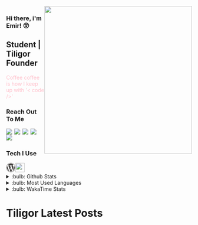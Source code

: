 <img src="https://media.giphy.com/media/stibZWunTHpRjepFNq/giphy.gif" align="right" width="400" height="400">

### Hi there, i'm Emir! :astonished:

## Student | Tiligor Founder

<font color="pink"> Coffee coffee is how I keep up with '< code />' </font>

### Reach Out To Me

[<img width="22" src="https://unpkg.com/simple-icons@v7/icons/facebook.svg" align="left" />][Facebook]
[<img width="22" src="https://unpkg.com/simple-icons@v7/icons/twitter.svg" align="left" />][Twitter]
[<img width="22" src="https://unpkg.com/simple-icons@v7/icons/instagram.svg" align="left" />][Instagram]
[<img width="22" src="https://unpkg.com/simple-icons@v7/icons/github.svg" align="left" />][Github]
[<img width="22" src="https://unpkg.com/simple-icons@v7/icons/torbrowser.svg" align="left" />][Tiligor]

<br />
<br />

### Tech I Use
<img align="left" src="https://raw.githubusercontent.com/github/explore/80688e429a7d4ef2fca1e82350fe8e3517d3494d/topics/wordpress/wordpress.png" width="25" height="25">
<img align="left "src="https://avatars.githubusercontent.com/u/5549034?s=200&v=4" width="25" height="25">


<ber />

<details>
<summary>:bulb: Github Stats</summary>
<img src="https://github-readme-stats.vercel.app/api?username=takomlii&theme=codeSTACKr">
</details>

<details>
<summary>:bulb: Most Used Languages</summary>
<img src="https://github-readme-stats.vercel.app/api/top-langs/?username=takomlii&layout=compact&theme=codeSTACKr">
</details>

<details>
<summary>:bulb: WakaTime Stats</summary>
<img src="https://github-readme-stats.vercel.app/api/wakatime?username=takomlii&layout=compact&theme=codeSTACKr">
</details>



# Tiligor Latest Posts
<!-- BLOG-POST-LIST:START -->
<!-- BLOG-POST-LIST:END -->



[Facebook]: https://facebook.com/LLemirhanLL
[Twitter]: https://twitter.com/emirhanxyavuz
[Instagram]: https://instagram.com/takomlii
[Github]: https://github.com/takomlii
[Tiligor]: https://tiligor.com

